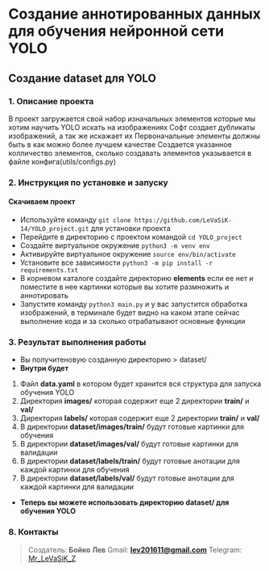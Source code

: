 # **Создание аннотированных данных для обучения нейронной сети YOLO**

## **Создание dataset для YOLO**

### 1. **Описание проекта**
В проект загружается свой набор изначальных элементов которые мы хотим научить YOLO искать на изображениях
Софт создает дубликаты изображений, а так же искажает их
Первоначальные элементы должны быть в как можно более лучшем качестве
Создается указанное колличество элементов, сколько создавать элементов указывается в файле конфига(utils/configs.py)

### 2. **Инструкция по установке и запуску**
#### **Скачиваем проект** 
- Используйте команду `git clone https://github.com/LeVaSiK-14/YOLO_project.git` для установки проекта
- Перейдите в директорию с проектом командой `cd YOLO_project`
- Создайте виртуальное окружение `python3 -m venv env`
- Активируйте виртуальное окружение `source env/bin/activate`
- Установите все зависимости `python3 -m pip install -r requirements.txt`
- В корневом каталоге создайте директорию **elements** если ее нет и поместите в нее картинки которые вы хотите размножить и аннотировать
- Запустите команду `python3 main.py` и у вас запустится обработка изображений, в терминале будет видно на каком этапе сейчас выполнение кода и за сколько отрабатывают основные функции

### 3. **Результат выполнения работы**
- Вы получитеновую созданную директорию > dataset/
- **Внутри будет**
1. Файл **data.yaml** в котором будет хранится вся структура для запуска обучения YOLO
2. Директория **images/** которая содержит еще 2 директории **train/** и **val/** 
3. Директория **labels/** которая содержит еще 2 директории **train/** и **val/** 
4. В директории **dataset/images/train/** будут готовые картинки для обучения
5. В директории **dataset/images/val/** будут готовые картинки для валидации
6. В директории **dataset/labels/train/** будут готовые анотации для каждой картинки для обучения
7. В директории **dataset/labels/val/** будут готовые анотации для каждой картинки для валидации

- **Теперь вы можете использовать директорию dataset/ для обучения YOLO**

### 8. **Контакты**
> Создатель: **Бойко Лев**
> Gmail: **lev201611@gmail.com**
> Telegram: [Mr_LeVaSiK_Z](https://t.me/Mr_LeVaSiK_Z)